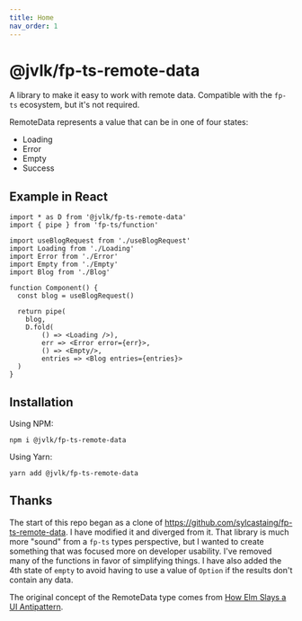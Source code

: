```yaml
---
title: Home
nav_order: 1
---
```


# @jvlk/fp-ts-remote-data

A library to make it easy to work with remote data. Compatible with the `fp-ts` ecosystem, but it's not required.

RemoteData represents a value that can be in one of four states:

- Loading
- Error
- Empty
- Success

## Example in React

```tsx
import * as D from '@jvlk/fp-ts-remote-data'
import { pipe } from 'fp-ts/function'

import useBlogRequest from './useBlogRequest'
import Loading from './Loading'
import Error from './Error'
import Empty from './Empty'
import Blog from './Blog'

function Component() {
  const blog = useBlogRequest()

  return pipe(
    blog,
    D.fold(
        () => <Loading />),
        err => <Error error={err}>,
        () => <Empty/>,
        entries => <Blog entries={entries}>
  )
}
```

## Installation

Using NPM:

```
npm i @jvlk/fp-ts-remote-data
```

Using Yarn:

```
yarn add @jvlk/fp-ts-remote-data
```

## Thanks

The start of this repo began as a clone of https://github.com/sylcastaing/fp-ts-remote-data. I have modified it and diverged from it. That library is much more "sound" from a `fp-ts` types perspective, but I wanted to create something that was focused more on developer usability. I've removed many of the functions in favor of simplifying things. I have also added the 4th state of `empty` to avoid having to use a value of `Option` if the results don't contain any data.

The original concept of the RemoteData type comes from [How Elm Slays a UI Antipattern](http://blog.jenkster.com/2016/06/how-elm-slays-a-ui-antipattern.html).
